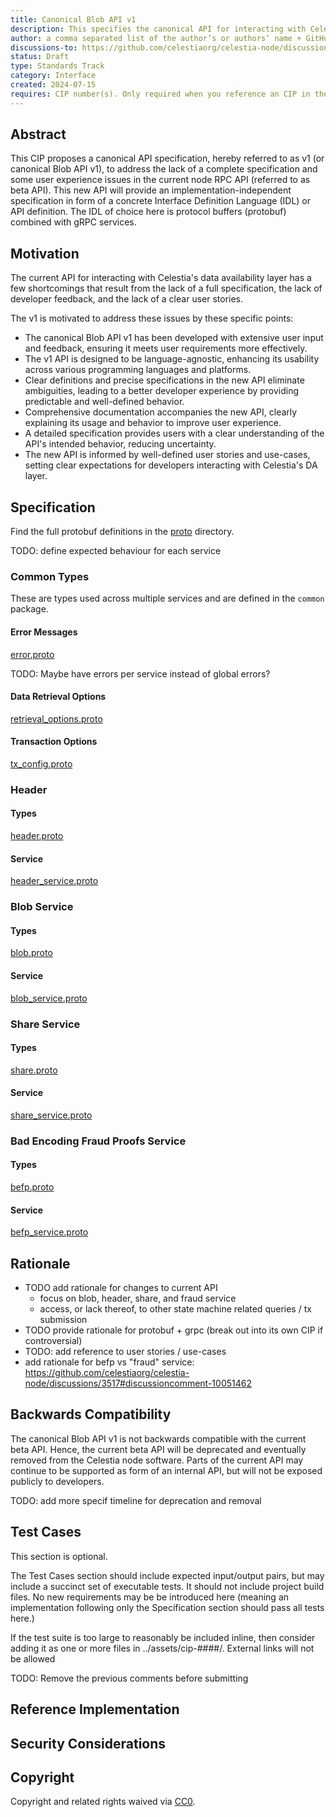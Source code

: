 ```yaml
---
title: Canonical Blob API v1
description: This specifies the canonical API for interacting with Celestia's data availability layer.
author: a comma separated list of the author’s or authors’ name + GitHub username (in parenthesis), or name and email (in angle brackets). Example, FirstName LastName (@GitHubUsername), FirstName LastName foo@bar.com, FirstName (@GitHubUsername) and GitHubUsername (@GitHubUsername)
discussions-to: https://github.com/celestiaorg/celestia-node/discussions/3517
status: Draft
type: Standards Track
category: Interface
created: 2024-07-15
requires: CIP number(s). Only required when you reference an CIP in the `Specification` section. Otherwise, remove this field.
---
```


<!-- URL snippets for perma links -->
<!--  -->
<!-- commit hash for perma links:  -->
<!-- example link:  -->



## Abstract
This CIP proposes a canonical API specification, hereby referred to as v1 (or canonical Blob API v1), to address the lack of a complete specification and some user experience issues in the current node RPC API (referred to as beta API). 
This new API will provide an implementation-independent specification in form of a concrete Interface Definition Language (IDL) or API definition. 
The IDL of choice here is protocol buffers (protobuf) combined with gRPC services. 

## Motivation

The current API for interacting with Celestia's data availability layer has a few shortcomings that result from the lack of a full specification, the lack of developer feedback, and the lack of a clear user stories.

The v1 is motivated to address these issues by these specific points: 

- The canonical Blob API v1 has been developed with extensive user input and feedback, ensuring it meets user requirements more effectively.
- The v1 API is designed to be language-agnostic, enhancing its usability across various programming languages and platforms.
- Clear definitions and precise specifications in the new API eliminate ambiguities, leading to a better developer experience by providing predictable and well-defined behavior.
- Comprehensive documentation accompanies the new API, clearly explaining its usage and behavior to improve user experience. 
- A detailed specification provides users with a clear understanding of the API's intended behavior, reducing uncertainty.
- The new API is informed by well-defined user stories and use-cases, setting clear expectations for developers interacting with Celestia's DA layer. 
 
## Specification

Find the full protobuf definitions in the [proto](./proto) directory.

TODO: define expected behaviour for each service


### Common Types

These are types used across multiple services and are defined in the `common` package.

#### Error Messages
[error.proto](../assets/cip-api-v1/proto/common/error.proto)

TODO: Maybe have errors per service instead of global errors?


#### Data Retrieval Options
[retrieval_options.proto](../assets/cip-api-v1/proto/common/retrieval_options.proto)


#### Transaction Options
[tx_config.proto](../assets/cip-api-v1/proto/common/tx_config.proto)



### Header

#### Types
[header.proto](../assets/cip-api-v1/proto/header/header.proto)



#### Service

[header_service.proto](../assets/cip-api-v1/proto/header/header_service.proto)


### Blob Service

#### Types
[blob.proto](../assets/cip-api-v1/proto/blob/blob.proto)


#### Service

[blob_service.proto](../assets/cip-api-v1/proto/blob/blob_service.proto)



### Share Service

#### Types
[share.proto](../assets/cip-api-v1/proto/share/share.proto)



#### Service
[share_service.proto](../assets/cip-api-v1/proto/share/share_service.proto)


### Bad Encoding Fraud Proofs Service

#### Types

[befp.proto](./proto/befp/befp.proto)

#### Service

[befp_service.proto](./proto/befp/befp_service.proto)


## Rationale

- TODO add rationale for changes to current API
  - focus on blob, header, share, and fraud service
  - access, or lack thereof, to other state machine related queries / tx submission 
- TODO provide rationale for protobuf + grpc (break out into its own CIP if controversial)
- TODO: add reference to user stories / use-cases
- add rationale for befp vs "fraud" service: https://github.com/celestiaorg/celestia-node/discussions/3517#discussioncomment-10051462

## Backwards Compatibility

The canonical Blob API v1 is not backwards compatible with the current beta API.
Hence, the current beta API will be deprecated and eventually removed from the Celestia node software.
Parts of the current API may continue to be supported as form of an internal API, but will not be exposed publicly to developers. 

TODO: add more specif timeline for deprecation and removal

## Test Cases

This section is optional.

The Test Cases section should include expected input/output pairs, but may include a succinct set of executable tests. It should not include project build files. No new requirements may be be introduced here (meaning an implementation following only the Specification section should pass all tests here.)

If the test suite is too large to reasonably be included inline, then consider adding it as one or more files in ../assets/cip-####/. External links will not be allowed

TODO: Remove the previous comments before submitting
## Reference Implementation



## Security Considerations

## Copyright

Copyright and related rights waived via [CC0](../LICENSE).

